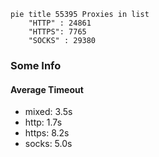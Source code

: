 
```mermaid
pie title 55395 Proxies in list
    "HTTP" : 24861
    "HTTPS": 7765
    "SOCKS" : 29380
```

### Some Info
#### Average Timeout

- mixed: 3.5s
- http: 1.7s
- https: 8.2s
- socks: 5.0s